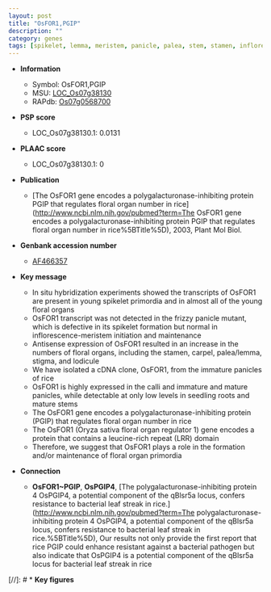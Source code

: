 ```yaml
---
layout: post
title: "OsFOR1,PGIP"
description: ""
category: genes
tags: [spikelet, lemma, meristem, panicle, palea, stem, stamen, inflorescence, floral, floral organ number, seedling, root]
---
```


* **Information**  
    + Symbol: OsFOR1,PGIP  
    + MSU: [LOC_Os07g38130](http://rice.plantbiology.msu.edu/cgi-bin/ORF_infopage.cgi?orf=LOC_Os07g38130)  
    + RAPdb: [Os07g0568700](http://rapdb.dna.affrc.go.jp/viewer/gbrowse_details/irgsp1?name=Os07g0568700)  

* **PSP score**  
    + LOC_Os07g38130.1: 0.0131 

* **PLAAC score**  
    + LOC_Os07g38130.1: 0 

* **Publication**  
    + [The OsFOR1 gene encodes a polygalacturonase-inhibiting protein PGIP that regulates floral organ number in rice](http://www.ncbi.nlm.nih.gov/pubmed?term=The OsFOR1 gene encodes a polygalacturonase-inhibiting protein PGIP that regulates floral organ number in rice%5BTitle%5D), 2003, Plant Mol Biol.

* **Genbank accession number**  
    + [AF466357](http://www.ncbi.nlm.nih.gov/nuccore/AF466357)

* **Key message**  
    + In situ hybridization experiments showed the transcripts of OsFOR1 are present in young spikelet primordia and in almost all of the young floral organs
    + OsFOR1 transcript was not detected in the frizzy panicle mutant, which is defective in its spikelet formation but normal in inflorescence-meristem initiation and maintenance
    + Antisense expression of OsFOR1 resulted in an increase in the numbers of floral organs, including the stamen, carpel, palea/lemma, stigma, and lodicule
    + We have isolated a cDNA clone, OsFOR1, from the immature panicles of rice
    + OsFOR1 is highly expressed in the calli and immature and mature panicles, while detectable at only low levels in seedling roots and mature stems
    + The OsFOR1 gene encodes a polygalacturonase-inhibiting protein (PGIP) that regulates floral organ number in rice
    + The OsFOR1 (Oryza sativa floral organ regulator 1) gene encodes a protein that contains a leucine-rich repeat (LRR) domain
    + Therefore, we suggest that OsFOR1 plays a role in the formation and/or maintenance of floral organ primordia

* **Connection**  
    + __OsFOR1~PGIP__, __OsPGIP4__, [The polygalacturonase-inhibiting protein 4 OsPGIP4, a potential component of the qBlsr5a locus, confers resistance to bacterial leaf streak in rice.](http://www.ncbi.nlm.nih.gov/pubmed?term=The polygalacturonase-inhibiting protein 4 OsPGIP4, a potential component of the qBlsr5a locus, confers resistance to bacterial leaf streak in rice.%5BTitle%5D), Our results not only provide the first report that rice PGIP could enhance resistant against a bacterial pathogen but also indicate that OsPGIP4 is a potential component of the qBlsr5a locus for bacterial leaf streak in rice

[//]: # * **Key figures**  


